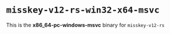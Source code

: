 # `misskey-v12-rs-win32-x64-msvc`

This is the **x86_64-pc-windows-msvc** binary for `misskey-v12-rs`
